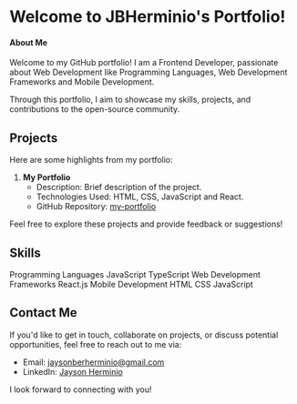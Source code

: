 # Welcome to JBHerminio's Portfolio!

#### About Me

Welcome to my GitHub portfolio! I am a Frontend Developer, passionate about
Web Development like Programming Languages, Web Development Frameworks and Mobile Development.

Through this portfolio, I aim to showcase my skills, projects, and contributions to the open-source community.

## Projects

Here are some highlights from my portfolio:

1. **My Portfolio**
   - Description: Brief description of the project.
   - Technologies Used: HTML, CSS, JavaScript and React.
   - GitHub Repository: [my-portfolio](https://jbherminio.github.io/my-portfolio/)

Feel free to explore these projects and provide feedback or suggestions!

## Skills

   Programming Languages
      JavaScript
      TypeScript
   Web Development Frameworks
      React.js
   Mobile Development
      HTML
      CSS
      JavaScript

## Contact Me

If you'd like to get in touch, collaborate on projects, or discuss potential opportunities, feel free to reach out to me via:

- Email: [jaysonberherminio@gmail.com](https://mail.google.com/mail/u/0/#inbox?compose=new)
- LinkedIn: [Jayson Herminio](www.linkedin.com/in/jbherminio)

I look forward to connecting with you!

